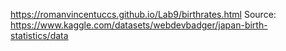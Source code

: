 https://romanvincentuccs.github.io/Lab9/birthrates.html
Source: https://www.kaggle.com/datasets/webdevbadger/japan-birth-statistics/data
